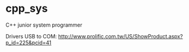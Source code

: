 # cpp_sys
C++ junior system programmer

Drivers USB to COM: http://www.prolific.com.tw/US/ShowProduct.aspx?p_id=225&pcid=41

